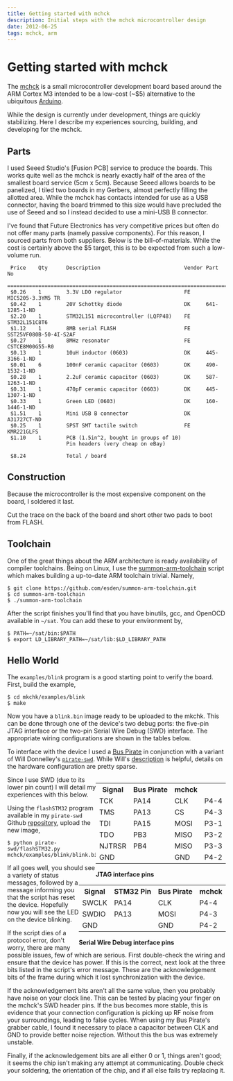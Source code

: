 ```yaml
---
title: Getting started with mchck
description: Initial steps with the mchck microcontroller design
date: 2012-06-25
tags: mchck, arm
---
```


# Getting started with mchck

The [mchck](http://www.mchck.org/) is a small microcontroller
development board based around the ARM Cortex M3 intended to be a
low-cost (~$5) alternative to the ubiquitous
[Arduino](http://www.arduino.cc/).

While the design is currently under development, things are quickly
stabilizing. Here I describe my experiences sourcing, building, and
developing for the mchck.

## Parts

I used Seeed Studio's [Fusion PCB] service to produce the boards. This
works quite well as the mchck is nearly exactly half of the area of
the smallest board service (5cm x 5cm). Because Seeed allows boards to
be panelized, I tiled two boards in my Gerbers, almost perfectly
filling the allotted area. While the mchck has contacts intended for
use as a USB connector, having the board trimmed to this size would
have precluded the use of Seeed and so I instead decided to use a
mini-USB B connector.

I've found that Future Electronics has very competitive prices but
often do not offer many parts (namely passive components). For this
reason, I sourced parts from both suppliers. Below is the
bill-of-materials. While the cost is certainly above the $5 target,
this is to be expected from such a low-volume run.

     Price    Qty      Description                           Vendor Part No
     =========================================================================
     $0.26    1        3.3V LDO regulator                    FE     MIC5205-3.3YM5 TR
     $0.42    1        20V Schottky diode                    DK     641-1285-1-ND	
     $2.20    1        STM32L151 microcontroller (LQFP48)    FE     STM32L151C8T6 
     $1.12    1        8MB serial FLASH                      FE     SST25VF080B-50-4I-S2AF
     $0.27    1        8MHz resonator                        FE     CSTCE8M00G55-R0
     $0.13    1        10uH inductor (0603)                  DK     445-3166-1-ND	
     $0.01    6        100nF ceramic capacitor (0603)        DK     490-1532-1-ND
     $0.28    1        2.2uF ceramic capacitor (0603)        DK     587-1263-1-ND	
     $0.31    1        470pF ceramic capacitor (0603)        DK     445-1307-1-ND	
     $0.33    1        Green LED (0603)                      DK     160-1446-1-ND
     $1.51    1        Mini USB B connector                  DK     A31727CT-ND	
     $0.25    1        SPST SMT tactile switch               FE     KMR221GLFS
     $1.10    1        PCB (1.5in^2, bought in groups of 10)
                       Pin headers (very cheap on eBay)
     
     $8.24             Total / board

## Construction

Because the microcontroller is the most expensive component on the
board, I soldered it last.

Cut the trace on the back of the board and short other two pads to
boot from FLASH.

## Toolchain

One of the great things about the ARM architecture is ready
availability of compiler toolchains. Being on Linux, I use the
[summon-arm-toolchain](https://github.com/esden/summon-arm-toolchain)
script which makes building a up-to-date ARM toolchain trivial. Namely,

    $ git clone https://github.com/esden/summon-arm-toolchain.git
    $ cd summon-arm-toolchain
    $ ./summon-arm-toolchain
    
After the script finishes you'll find that you have binutils, gcc, and
OpenOCD available in `~/sat`. You can add these to your environment by,

    $ PATH=~/sat/bin:$PATH
    $ export LD_LIBRARY_PATH=~/sat/lib:$LD_LIBRARY_PATH
    
## Hello World

The `examples/blink` program is a good starting point to verify the board.
First, build the example,

    $ cd mkchk/examples/blink
    $ make

Now you have a `blink.bin` image ready to be uploaded to the mkchk.
This can be done through one of the device's two debug ports: the
five-pin JTAG interface or the two-pin Serial Wire Debug (SWD)
interface. The appropriate wiring configurations are shown in the
tables below.

To interface with the device I used a
[Bus Pirate](http://dangerousprototypes.com/docs/Bus_Pirate) in
conjunction with a variant of Will Donnelley's
[`pirate-swd`](http://www.willdonnelly.net/blog/bus-pirate-serial-wire/). While
Will's
[description](http://www.willdonnelly.net/blog/bus-pirate-serial-wire/)
is helpful, details on the hardware configuration are pretty sparse.

<div style="float:right;">
    <table>
        <tr><th>Signal</th><th>Bus Pirate</th><th>mchck</th></tr>
        <tr><td>TCK</td>   <td>PA14</td>  <td>CLK</td>  <td>P4-4</td></tr>
        <tr><td>TMS</td>   <td>PA13</td>  <td>CS</td>   <td>P4-3</td></tr>
        <tr><td>TDI</td>   <td>PA15</td>  <td>MOSI</td> <td>P3-1</td></tr>
        <tr><td>TDO</td>   <td>PB3</td>   <td>MISO</td> <td>P3-2</td></tr>
        <tr><td>NJTRSR</td><td>PB4</td>   <td>MISO</td> <td>P3-3</td></tr>
        <tr><td>GND</td>   <td></td>      <td>GND</td>  <td>P4-2</td></tr>
    </table>
    <b>JTAG interface pins</b>
</div>

<div style="float:right; background-color: grey50;">
    <table>
      <tr><th>Signal</th><th>STM32 Pin</th><th>Bus Pirate</th><th>mchck</th></tr>
      <tr><td>SWCLK</td> <td>PA14</td>  <td>CLK</td>  <td>P4-4</td></tr>
      <tr><td>SWDIO</td> <td>PA13</td>  <td>MOSI</td> <td>P4-3</td></tr>
      <tr><td>GND</td>   <td></td>      <td>GND</td>  <td>P4-2</td></tr>
    </table>
    <b>Serial Wire Debug interface pins</b>
</div>

Since I use SWD (due to its lower pin count) I will detail my
experiences with this below.


Using the `flashSTM32` program available in my `pirate-swd` Github
[repository](https://github.com/bgamari/pirate-swd), upload the new
image,

    $ python pirate-swd/flashSTM32.py mchck/examples/blink/blink.bin

If all goes well, you should see a variety of status messages,
followed by a message informing you that the script has reset the
device. Hopefully now you will see the LED on the device blinking.

If the script dies of a protocol error, don't worry, there are many
possible issues, few of which are serious. First double-check the
wiring and ensure that the device has power. If this is the correct,
next look at the three bits listed in the script's error
message. These are the acknowledgement bits of the frame during which
it lost synchronization with the device.

If the acknowledgement bits aren't all the same value, then you
probably have noise on your clock line. This can be tested by placing
your finger on the mchck's SWD header pins. If the bus becomes more
stable, this is evidence that your connection configuration is picking
up RF noise from your surroundings, leading to false cycles.  When
using my Bus Pirate's grabber cable, I found it necessary to place a
capacitor between CLK and GND to provide better noise
rejection. Without this the bus was extremely unstable.

Finally, if the acknowledgement bits are all either 0 or 1, things
aren't good; it seems the chip isn't making any attempt at
communicating. Double check your soldering, the orientation of the
chip, and if all else fails try replacing it. 
    
